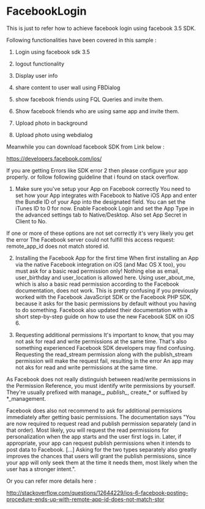 FacebookLogin
=============


This is just to refer how to achieve facebook login using facebook 3.5 SDK. 

Following functionalities have been covered in this sample :

1) Login using facebook sdk 3.5

2) logout functionality

3) Display user info

4) share content to user wall using FBDialog

5) show facebook friends using FQL Queries and invite them.

6) Show facebook friends who are using same app and invite them.

7) Upload photo in background

8) Upload photo using webdialog



Meanwhile you can download facebook SDK from Link below :

https://developers.facebook.com/ios/


If you are getting Errors like SDK error 2 then please configure your app properly. or follow following guideline that i found on stack overflow.

1. Make sure you've setup your App on Facebook correctly
You need to set how your App integrates with Facebook to Native iOS App and enter the Bundle ID of your App into the designated field. You can set the iTunes ID to 0 for now. Enable Facebook Login and set the App Type in the advanced settings tab to Native/Desktop.
Also set App Secret in Client to No.

If one or more of these options are not set correctly it's very likely you get the error The Facebook server could not fulfill this access request: remote_app_id does not match stored id.

2. Installing the Facebook App for the first time
When first installing an App via the native Facebook integration on iOS (and Mac OS X too), you must ask for a basic read permission only! Nothing else as email, user_birthday and user_location is allowed here. Using user_about_me, which is also a basic read permission according to the Facebook documentation, does not work. This is pretty confusing if you previously worked with the Facebook JavaScript SDK or the Facebook PHP SDK, because it asks for the basic permissions by default without you having to do something. Facebook also updated their documentation with a short step-by-step guide on how to use the new Facebook SDK on iOS 6.

3. Requesting additional permissions
It's important to know, that you may not ask for read and write permissions at the same time. That's also something experienced Facebook SDK developers may find confusing. Requesting the read_stream permission along with the publish_stream permission will make the request fail, resulting in the error An app may not aks for read and write permissions at the same time.

As Facebook does not really distinguish between read/write permissions in the Permission Reference, you must identify write permissions by yourself. They're usually prefixed with manage_*, publish_*, create_* or suffixed by *_management.

Facebook does also not recommend to ask for additional permissions immediately after getting basic permissions. The documentation says "You are now required to request read and publish permission separately (and in that order). Most likely, you will request the read permissions for personalization when the app starts and the user first logs in. Later, if appropriate, your app can request publish permissions when it intends to post data to Facebook. [...] Asking for the two types separately also greatly improves the chances that users will grant the publish permissions, since your app will only seek them at the time it needs them, most likely when the user has a stronger intent.".

Or you can refer more details here :

http://stackoverflow.com/questions/12644229/ios-6-facebook-posting-procedure-ends-up-with-remote-app-id-does-not-match-stor


